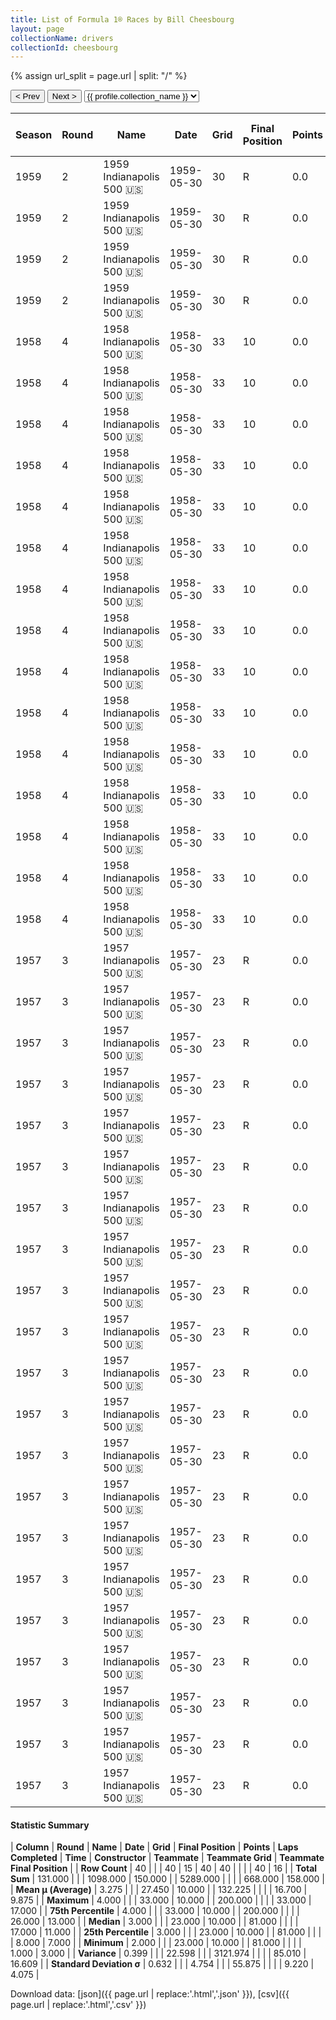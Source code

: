 ```yaml
---
title: List of Formula 1® Races by Bill Cheesbourg
layout: page
collectionName: drivers
collectionId: cheesbourg
---
```


{% assign url_split = page.url | split: "/" %}
<div id="collection-navigation">
<button onclick="selector.options[selector.selectedIndex-1].value && (window.location = selector.options[selector.selectedIndex-1].value);">&lt; Prev</button>
<button onclick="selector.options[selector.selectedIndex+1].value && (window.location = selector.options[selector.selectedIndex+1].value);">Next &gt;</button>
<select id="selector" onchange="this.options[this.selectedIndex].value && (window.location = this.options[this.selectedIndex].value);">
  {% for collectionId in site.data[page.collectionName].refs %}
    {% if collectionId == page.collectionId %}
      {% assign selected = "selected" %}
    {% else %}
      {% assign selected = "" %}
    {% endif %}
    {% assign profile = site.data[page.collectionName][collectionId].profile %}
    <option value="/f1/{{ page.collectionName }}/{{ collectionId }}/{{ url_split[4] }}" {{ selected }}>{{ profile.collection_name }}</option>
  {% endfor %}
</select>
</div>

| Season | Round | Name | Date | Grid | Final Position | Points | Laps Completed | Time | Constructor | Teammate | Teammate Grid | Teammate Final Position |
|--|--|--|--|--|--|--|--|--|--|--|--|--|
| 1959 | 2 | 1959 Indianapolis 500 🇺🇸 | 1959-05-30 | 30 | R | 0.0 | 147 |   | Kuzma 🇺🇸 | [Anthony Foyt 🇺🇸](/f1/drivers/foyt) | 17 | 10 |
| 1959 | 2 | 1959 Indianapolis 500 🇺🇸 | 1959-05-30 | 30 | R | 0.0 | 147 |   | Kuzma 🇺🇸 | [Gene Hartley 🇺🇸](/f1/drivers/hartley) | 9 | 11 |
| 1959 | 2 | 1959 Indianapolis 500 🇺🇸 | 1959-05-30 | 30 | R | 0.0 | 147 |   | Kuzma 🇺🇸 | [Eddie Sachs 🇺🇸](/f1/drivers/sachs) | 2 | R |
| 1959 | 2 | 1959 Indianapolis 500 🇺🇸 | 1959-05-30 | 30 | R | 0.0 | 147 |   | Kuzma 🇺🇸 | [Al Keller 🇺🇸](/f1/drivers/keller) | 28 | R |
| 1958 | 4 | 1958 Indianapolis 500 🇺🇸 | 1958-05-30 | 33 | 10 | 0.0 | 200 | +8:03.59 | Kurtis Kraft 🇺🇸 | [Johnny Boyd 🇺🇸](/f1/drivers/boyd) | 8 | 3 |
| 1958 | 4 | 1958 Indianapolis 500 🇺🇸 | 1958-05-30 | 33 | 10 | 0.0 | 200 | +8:03.59 | Kurtis Kraft 🇺🇸 | [Eddie Johnson 🇺🇸](/f1/drivers/johnson) | 26 | 9 |
| 1958 | 4 | 1958 Indianapolis 500 🇺🇸 | 1958-05-30 | 33 | 10 | 0.0 | 200 | +8:03.59 | Kurtis Kraft 🇺🇸 | [Al Keller 🇺🇸](/f1/drivers/keller) | 21 | 11 |
| 1958 | 4 | 1958 Indianapolis 500 🇺🇸 | 1958-05-30 | 33 | 10 | 0.0 | 200 | +8:03.59 | Kurtis Kraft 🇺🇸 | [Johnnie Parsons 🇺🇸](/f1/drivers/parsons) | 6 | 12 |
| 1958 | 4 | 1958 Indianapolis 500 🇺🇸 | 1958-05-30 | 33 | 10 | 0.0 | 200 | +8:03.59 | Kurtis Kraft 🇺🇸 | [Bob Christie 🇺🇸](/f1/drivers/christie) | 17 | R |
| 1958 | 4 | 1958 Indianapolis 500 🇺🇸 | 1958-05-30 | 33 | 10 | 0.0 | 200 | +8:03.59 | Kurtis Kraft 🇺🇸 | [Mike Magill 🇺🇸](/f1/drivers/magill) | 31 | R |
| 1958 | 4 | 1958 Indianapolis 500 🇺🇸 | 1958-05-30 | 33 | 10 | 0.0 | 200 | +8:03.59 | Kurtis Kraft 🇺🇸 | [Paul Russo 🇺🇸](/f1/drivers/paul_russo) | 14 | R |
| 1958 | 4 | 1958 Indianapolis 500 🇺🇸 | 1958-05-30 | 33 | 10 | 0.0 | 200 | +8:03.59 | Kurtis Kraft 🇺🇸 | [Shorty Templeman 🇺🇸](/f1/drivers/templeman) | 23 | R |
| 1958 | 4 | 1958 Indianapolis 500 🇺🇸 | 1958-05-30 | 33 | 10 | 0.0 | 200 | +8:03.59 | Kurtis Kraft 🇺🇸 | [Billy Garrett 🇺🇸](/f1/drivers/garrett) | 15 | R |
| 1958 | 4 | 1958 Indianapolis 500 🇺🇸 | 1958-05-30 | 33 | 10 | 0.0 | 200 | +8:03.59 | Kurtis Kraft 🇺🇸 | [Johnny Thomson 🇺🇸](/f1/drivers/thomson) | 22 | R |
| 1958 | 4 | 1958 Indianapolis 500 🇺🇸 | 1958-05-30 | 33 | 10 | 0.0 | 200 | +8:03.59 | Kurtis Kraft 🇺🇸 | [Bob Veith 🇺🇸](/f1/drivers/veith) | 4 | R |
| 1958 | 4 | 1958 Indianapolis 500 🇺🇸 | 1958-05-30 | 33 | 10 | 0.0 | 200 | +8:03.59 | Kurtis Kraft 🇺🇸 | [Pat O'Connor 🇺🇸](/f1/drivers/connor) | 5 | R |
| 1958 | 4 | 1958 Indianapolis 500 🇺🇸 | 1958-05-30 | 33 | 10 | 0.0 | 200 | +8:03.59 | Kurtis Kraft 🇺🇸 | [Paul Goldsmith 🇺🇸](/f1/drivers/goldsmith) | 16 | R |
| 1958 | 4 | 1958 Indianapolis 500 🇺🇸 | 1958-05-30 | 33 | 10 | 0.0 | 200 | +8:03.59 | Kurtis Kraft 🇺🇸 | [Jerry Unser 🇺🇸](/f1/drivers/jerry_unser) | 24 | R |
| 1958 | 4 | 1958 Indianapolis 500 🇺🇸 | 1958-05-30 | 33 | 10 | 0.0 | 200 | +8:03.59 | Kurtis Kraft 🇺🇸 | [Len Sutton 🇺🇸](/f1/drivers/sutton) | 27 | R |
| 1957 | 3 | 1957 Indianapolis 500 🇺🇸 | 1957-05-30 | 23 | R | 0.0 | 81 |   | Kurtis Kraft 🇺🇸 | [Paul Russo 🇺🇸](/f1/drivers/paul_russo) | 10 | 4 |
| 1957 | 3 | 1957 Indianapolis 500 🇺🇸 | 1957-05-30 | 23 | R | 0.0 | 81 |   | Kurtis Kraft 🇺🇸 | [Andy Linden 🇺🇸](/f1/drivers/linden) | 12 | 5 |
| 1957 | 3 | 1957 Indianapolis 500 🇺🇸 | 1957-05-30 | 23 | R | 0.0 | 81 |   | Kurtis Kraft 🇺🇸 | [Johnny Boyd 🇺🇸](/f1/drivers/boyd) | 5 | 6 |
| 1957 | 3 | 1957 Indianapolis 500 🇺🇸 | 1957-05-30 | 23 | R | 0.0 | 81 |   | Kurtis Kraft 🇺🇸 | [Marshall Teague 🇺🇸](/f1/drivers/teague) | 28 | 7 |
| 1957 | 3 | 1957 Indianapolis 500 🇺🇸 | 1957-05-30 | 23 | R | 0.0 | 81 |   | Kurtis Kraft 🇺🇸 | [Pat O'Connor 🇺🇸](/f1/drivers/connor) | 1 | 8 |
| 1957 | 3 | 1957 Indianapolis 500 🇺🇸 | 1957-05-30 | 23 | R | 0.0 | 81 |   | Kurtis Kraft 🇺🇸 | [Jack Turner 🇺🇸](/f1/drivers/turner) | 19 | 11 |
| 1957 | 3 | 1957 Indianapolis 500 🇺🇸 | 1957-05-30 | 23 | R | 0.0 | 81 |   | Kurtis Kraft 🇺🇸 | [Bob Christie 🇺🇸](/f1/drivers/christie) | 33 | 13 |
| 1957 | 3 | 1957 Indianapolis 500 🇺🇸 | 1957-05-30 | 23 | R | 0.0 | 81 |   | Kurtis Kraft 🇺🇸 | [Tony Bettenhausen 🇺🇸](/f1/drivers/bettenhausen) | 22 | 15 |
| 1957 | 3 | 1957 Indianapolis 500 🇺🇸 | 1957-05-30 | 23 | R | 0.0 | 81 |   | Kurtis Kraft 🇺🇸 | [Johnnie Parsons 🇺🇸](/f1/drivers/parsons) | 17 | 16 |
| 1957 | 3 | 1957 Indianapolis 500 🇺🇸 | 1957-05-30 | 23 | R | 0.0 | 81 |   | Kurtis Kraft 🇺🇸 | [Don Freeland 🇺🇸](/f1/drivers/freeland) | 21 | 17 |
| 1957 | 3 | 1957 Indianapolis 500 🇺🇸 | 1957-05-30 | 23 | R | 0.0 | 81 |   | Kurtis Kraft 🇺🇸 | [Jimmy Reece 🇺🇸](/f1/drivers/reece) | 6 | R |
| 1957 | 3 | 1957 Indianapolis 500 🇺🇸 | 1957-05-30 | 23 | R | 0.0 | 81 |   | Kurtis Kraft 🇺🇸 | [Don Edmunds 🇺🇸](/f1/drivers/edmunds) | 27 | R |
| 1957 | 3 | 1957 Indianapolis 500 🇺🇸 | 1957-05-30 | 23 | R | 0.0 | 81 |   | Kurtis Kraft 🇺🇸 | [Johnnie Tolan 🇺🇸](/f1/drivers/tolan) | 31 | R |
| 1957 | 3 | 1957 Indianapolis 500 🇺🇸 | 1957-05-30 | 23 | R | 0.0 | 81 |   | Kurtis Kraft 🇺🇸 | [Fred Agabashian 🇺🇸](/f1/drivers/agabashian) | 4 | R |
| 1957 | 3 | 1957 Indianapolis 500 🇺🇸 | 1957-05-30 | 23 | R | 0.0 | 81 |   | Kurtis Kraft 🇺🇸 | [Mike Magill 🇺🇸](/f1/drivers/magill) | 18 | R |
| 1957 | 3 | 1957 Indianapolis 500 🇺🇸 | 1957-05-30 | 23 | R | 0.0 | 81 |   | Kurtis Kraft 🇺🇸 | [Eddie Johnson 🇺🇸](/f1/drivers/johnson) | 20 | R |
| 1957 | 3 | 1957 Indianapolis 500 🇺🇸 | 1957-05-30 | 23 | R | 0.0 | 81 |   | Kurtis Kraft 🇺🇸 | [Al Keller 🇺🇸](/f1/drivers/keller) | 8 | R |
| 1957 | 3 | 1957 Indianapolis 500 🇺🇸 | 1957-05-30 | 23 | R | 0.0 | 81 |   | Kurtis Kraft 🇺🇸 | [Jimmy Daywalt 🇺🇸](/f1/drivers/daywalt) | 29 | R |
| 1957 | 3 | 1957 Indianapolis 500 🇺🇸 | 1957-05-30 | 23 | R | 0.0 | 81 |   | Kurtis Kraft 🇺🇸 | [Ed Elisian 🇺🇸](/f1/drivers/elisian) | 7 | R |
| 1957 | 3 | 1957 Indianapolis 500 🇺🇸 | 1957-05-30 | 23 | R | 0.0 | 81 |   | Kurtis Kraft 🇺🇸 | [Eddie Russo 🇺🇸](/f1/drivers/russo) | 26 | R |
| 1957 | 3 | 1957 Indianapolis 500 🇺🇸 | 1957-05-30 | 23 | R | 0.0 | 81 |   | Kurtis Kraft 🇺🇸 | [Elmer George 🇺🇸](/f1/drivers/george) | 9 | R |

#### Statistic Summary

| **Column** | **Round** | **Name** | **Date** | **Grid** | **Final Position** | **Points** | **Laps Completed** | **Time** | **Constructor** | **Teammate** | **Teammate Grid** | **Teammate Final Position** |
| **Row Count** | 40 |  |  | 40 | 15 | 40 | 40 |  |  |  | 40 | 16 |
| **Total Sum** | 131.000 |  |  | 1098.000 | 150.000 |  | 5289.000 |  |  |  | 668.000 | 158.000 |
| **Mean μ (Average)** | 3.275 |  |  | 27.450 | 10.000 |  | 132.225 |  |  |  | 16.700 | 9.875 |
| **Maximum** | 4.000 |  |  | 33.000 | 10.000 |  | 200.000 |  |  |  | 33.000 | 17.000 |
| **75th Percentile** | 4.000 |  |  | 33.000 | 10.000 |  | 200.000 |  |  |  | 26.000 | 13.000 |
| **Median** | 3.000 |  |  | 23.000 | 10.000 |  | 81.000 |  |  |  | 17.000 | 11.000 |
| **25th Percentile** | 3.000 |  |  | 23.000 | 10.000 |  | 81.000 |  |  |  | 8.000 | 7.000 |
| **Minimum** | 2.000 |  |  | 23.000 | 10.000 |  | 81.000 |  |  |  | 1.000 | 3.000 |
| **Variance** | 0.399 |  |  | 22.598 |  |  | 3121.974 |  |  |  | 85.010 | 16.609 |
| **Standard Deviation σ** | 0.632 |  |  | 4.754 |  |  | 55.875 |  |  |  | 9.220 | 4.075 |

Download data: [json]({{ page.url | replace:'.html','.json' }}), [csv]({{ page.url | replace:'.html','.csv' }})
